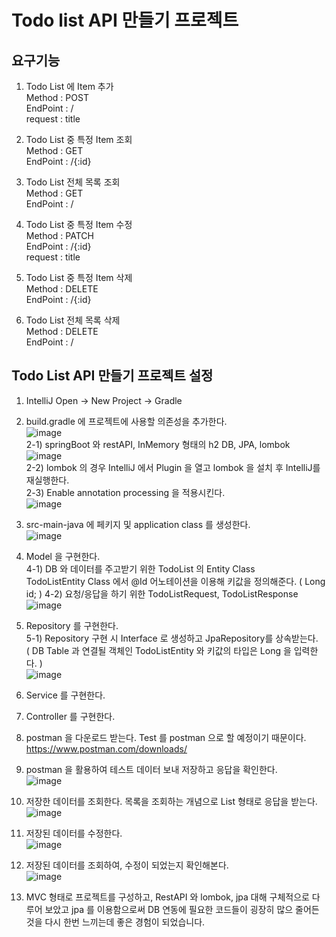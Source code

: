 # Todo list API 만들기 프로젝트

## 요구기능

1) Todo List 에 Item 추가<br>
   Method : POST<br>
   EndPoint : /<br>
   request : title<br>
   
2) Todo List 중 특정 Item 조회<br>
   Method : GET<br>
   EndPoint : /{:id}<br>
   
3) Todo List 전체 목록 조회<br>
   Method : GET<br>
   EndPoint : /<br>

   
4) Todo List 중 특정 Item 수정<br>
   Method : PATCH<br>
   EndPoint : /{:id}<br>
   request : title<br>

5) Todo List 중 특정 Item 삭제<br>
   Method : DELETE<br>
   EndPoint : /{:id}<br>

6) Todo List 전체 목록 삭제<br>
   Method : DELETE<br>
   EndPoint : /<br>
   
## Todo List API 만들기 프로젝트 설정

1) IntelliJ Open -> New Project -> Gradle<br>
2) build.gradle 에 프로젝트에 사용할 의존성을 추가한다.<br>
   ![image](https://user-images.githubusercontent.com/66984443/140600328-715ec9b3-b022-4e31-82d1-b8572a992c2d.png)<br>
   2-1) springBoot 와 restAPI, InMemory 형태의 h2 DB, JPA, lombok<Br>
   ![image](https://user-images.githubusercontent.com/66984443/140600318-a20a8593-4a73-49f8-a829-a7bd940d1f40.png)<br>
   2-2) lombok 의 경우 IntelliJ 에서 Plugin 을 열고 lombok 을 설치 후 IntelliJ를 재실행한다.<br>
   2-3) Enable annotation processing 을 적용시킨다.<br>
  ![image](https://user-images.githubusercontent.com/66984443/140600439-b480c4f8-219d-4f7f-9ea3-1025db08497c.png)<br>

3) src-main-java 에 페키지 및 application class 를 생성한다.<br>
   ![image](https://user-images.githubusercontent.com/66984443/140604276-62007d6a-768b-4027-a016-b146ec35a890.png)<br>
   
4) Model 을 구현한다.<br>
   4-1) DB 와 데이터를 주고받기 위한 TodoList 의 Entity Class<br>
        TodoListEntity Class 에서 @Id 어노테이션을 이용해 키값을 정의해준다. ( Long id; )
   4-2) 요청/응답을 하기 위한 TodoListRequest, TodoListResponse<br>
![image](https://user-images.githubusercontent.com/66984443/140601369-d5470482-1a5f-4410-b93a-103ebbf1925d.png)<br>

5) Repository 를 구현한다.<br>
   5-1) Repository 구현 시 Interface 로 생성하고 JpaRepository를 상속받는다.<br>
        ( DB Table 과 연결될 객체인 TodoListEntity 와 키값의 타입은 Long 을 입력한다. )<br>
        ![image](https://user-images.githubusercontent.com/66984443/140603448-3f5c1999-656f-4775-b13f-7ee1b4e8165c.png)<br>
        
6) Service 를 구현한다.<br>

7) Controller 를 구현한다.<br> 

8) postman 을 다운로드 받는다. Test 를 postman 으로 할 예정이기 때문이다.<br>
   https://www.postman.com/downloads/<br>
   
9) postman 을 활용하여 테스트 데이터 보내 저장하고 응답을 확인한다.<br>
   ![image](https://user-images.githubusercontent.com/66984443/140604744-7e9ad744-8c7a-450f-ab48-60a775a6fb91.png)<br>

10) 저장한 데이터를 조회한다. 목록을 조회하는 개념으로 List 형태로 응답을 받는다.<br>
![image](https://user-images.githubusercontent.com/66984443/140604804-ced73c13-e364-40bc-8434-21da8e3f6922.png)<br>

11) 저장된 데이터를 수정한다.<br>
![image](https://user-images.githubusercontent.com/66984443/140604875-dad148e4-49fa-4d1e-8e36-2583bbbbb42d.png)<br>

12) 저장된 데이터를 조회하여, 수정이 되었는지 확인해본다.<br>
![image](https://user-images.githubusercontent.com/66984443/140604903-3798d007-7beb-429b-bfd5-db8d8d58b164.png)<br>

13) MVC 형태로 프로젝트를 구성하고, RestAPI 와 lombok, jpa 대해 구체적으로 다루어 보았고 jpa 를 이용함으로써 DB 연동에 필요한 코드들이 굉장히 많으 줄어든 것을 다시 한번 느끼는데 좋은 경험이 되었습니다. <Br>


